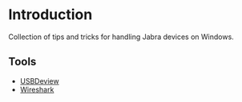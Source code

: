 # Introduction
Collection of tips and tricks for handling Jabra devices on Windows.

## Tools
- [USBDeview](http://www.nirsoft.net/utils/usb_devices_view.html)
- [Wireshark](https://www.wireshark.org/)
